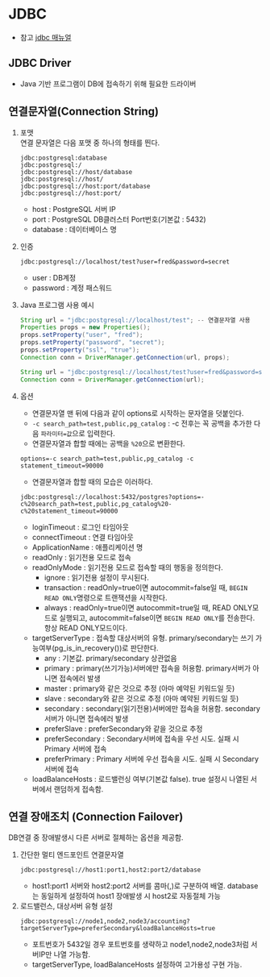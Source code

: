 # JDBC
- 참고 [jdbc 매뉴얼](https://jdbc.postgresql.org/documentation/use/)

## JDBC Driver
- Java 기반 프로그램이 DB에 접속하기 위해 필요한 드라이버

## 연결문자열(Connection String)
1. 포맷    
   연결 문자열은 다음 포맷 중 하나의 형태를 띈다.
   ```
   jdbc:postgresql:database
   jdbc:postgresql:/
   jdbc:postgresql://host/database
   jdbc:postgresql://host/
   jdbc:postgresql://host:port/database
   jdbc:postgresql://host:port/
   ```
   - host : PostgreSQL 서버 IP
   - port : PostgreSQL DB클러스터 Port번호(기본값 : 5432)
   - database : 데이터베이스 명

2. 인증
   ```
   jdbc:postgresql://localhost/test?user=fred&password=secret
   ```
   - user : DB계정
   - password : 계정 패스워드

3. Java 프로그램 사용 예시
   ```java
   String url = "jdbc:postgresql://localhost/test"; -- 연결문자열 사용
   Properties props = new Properties();
   props.setProperty("user", "fred");
   props.setProperty("password", "secret");
   props.setProperty("ssl", "true");
   Connection conn = DriverManager.getConnection(url, props);
   
   String url = "jdbc:postgresql://localhost/test?user=fred&password=secret&ssl=true";
   Connection conn = DriverManager.getConnection(url);
   ```
4. 옵션
   - 연결문자열 맨 뒤에 다음과 같이 options로 시작하는 문자열을 덧붙인다.
   - `-c search_path=test,public,pg_catalog` : -c 전후는 꼭 공백을 추가한 다음 `파라미터=값`으로 입력한다.
   - 연결문자열과 합할 때에는 공백을 `%20`으로 변환한다.
   ```
   options=-c search_path=test,public,pg_catalog -c statement_timeout=90000
   ```
   - 연결문자열과 합할 때의 모습은 이러하다.
   ```
   jdbc:postgresql://localhost:5432/postgres?options=-c%20search_path=test,public,pg_catalog%20-c%20statement_timeout=90000
   ```
   - loginTimeout : 로그인 타임아웃
   - connectTimeout : 연결 타임아웃
   - ApplicationName : 애플리케이션 명
   - readOnly : 읽기전용 모드로 접속
   - readOnlyMode : 읽기전용 모드로 접속할 때의 행동을 정의한다.
     - ignore : 읽기전용 설정이 무시된다.
     - transaction : readOnly=true이면 autocommit=false일 때, `BEGIN READ ONLY`명령으로 트랜잭션을 시작한다.
     - always : readOnly=true이면 autocommit=true일 때, READ ONLY모드로 실행되고, autocommit=false이면 `BEGIN READ ONLY`를 전송한다. 항상 READ ONLY모드이다.
   - targetServerType : 접속할 대상서버의 유형. primary/secondary는 쓰기 가능여부(pg_is_in_recovery())로 판단한다.
     - any : 기본값. primary/secondary 상관없음
     - primary : primary(쓰기가능)서버에만 접속을 허용함. primary서버가 아니면 접속에러 발생
     - master : primary와 같은 것으로 추정 (아마 예약된 키워드일 듯)
     - slave : secondary와 같은 것으로 추정 (아마 예약된 키워드일 듯)
     - secondary : secondary(읽기전용)서버에만 접속을 허용함. secondary서버가 아니면 접속에러 발생
     - preferSlave : preferSecondary와 같을 것으로 추정
     - preferSecondary : Secondary서버에 접속을 우선 시도. 실패 시 Primary 서버에 접속
     - preferPrimary : Primary 서버에 우선 접속을 시도. 실패 시 Secondary 서버에 접속
   - loadBalanceHosts : 로드밸런싱 여부(기본값 false). true 설정시 나열된 서버에서 랜덤하게 접속함.

## 연결 장애조치 (Connection Failover)
DB연결 중 장애발생시 다른 서버로 절체하는 옵션을 제공함. 
1. 간단한 멀티 엔드포인트 연결문자열
   ```
   jdbc:postgresql://host1:port1,host2:port2/database
   ```
   - host1:port1 서버와 host2:port2 서버를 콤마(,)로 구분하여 배열. database는 동일하게 설정하여 host1 장애발생 시 host2로 자동절체 가능
2. 로드밸런스, 대상서버 유형 설정
   ```
   jdbc:postgresql://node1,node2,node3/accounting?targetServerType=preferSecondary&loadBalanceHosts=true
   ```
   - 포트번호가 5432일 경우 포트번호를 생략하고 node1,node2,node3처럼 서버IP만 나열 가능함.
   - targetServerType, loadBalanceHosts 설정하여 고가용성 구현 가능.
